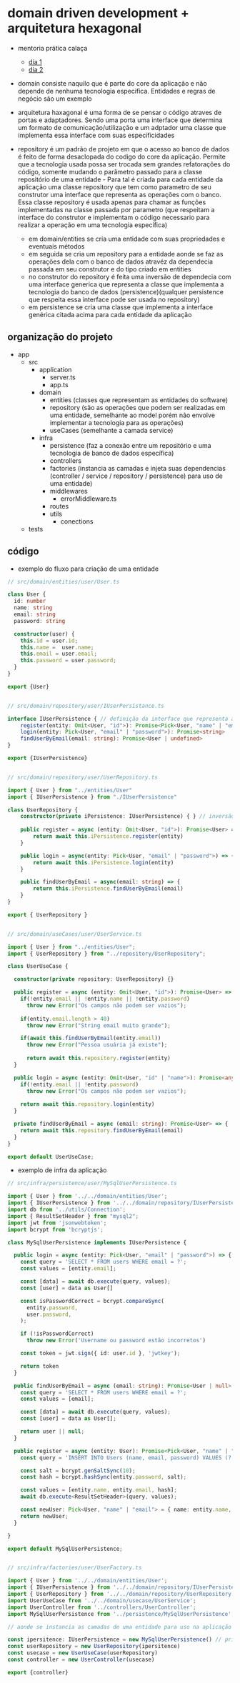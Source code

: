# domain driven development + arquitetura hexagonal
- mentoria prática calaça
	- [dia 1](https://github.com/tryber/sd-023-b-live-lectures/tree/capacitacao/etapa_tecnica_1)
	- [dia 2](https://github.com/tryber/sd-023-b-live-lectures/tree/capacitacao/etapa_tecnica_2)

- domain consiste naquilo que é parte do core da aplicação e não depende de nenhuma tecnologia especifica. Entidades e regras de negócio são um exemplo
- arquitetura haxagonal é uma forma de se pensar o código atraves de portas e adaptadores. Sendo uma porta uma interface que determina um formato de comunicação/utilização e um adptador uma classe que implementa essa interface com suas especificidades
- repository é um padrão de projeto em que o acesso ao banco de dados é feito de forma desaclopada do codigo do core da aplicação. Permite que a tecnologia usada possa ser trocada sem grandes refatorações do código, somente mudando o parâmetro passado para a classe repositório de uma entidade 		- Para tal é criada para cada entidade da aplicação uma classe repository que tem como parametro de seu construtor uma interface que representa as operações com o banco. Essa classe repository é usada apenas para chamar as funções implementadas na classe passada por parametro (que respeitam a interface do construtor e implementam o código necessario para realizar a operação em uma tecnologia específica)
	- em domain/entities se cria uma entidade com suas propriedades e eventuais métodos
	- em seguida se cria um repository para a entidade aonde se faz as operações dela com o banco de dados atravéz da dependecia passada em seu construtor e do tipo criado em entities
	- no construtor do repository é feita uma inversão de dependecia com uma interface generica que representa a classe que implementa a tecnologia do banco de dados (persistence)(qualquer persistence que respeita essa interface pode ser usada no repository)
	- em persistence se cria uma classe que implementa a interface genérica citada acima para cada entidade da aplicação 
	

## organização do projeto
- app
	- src
		- application
			- server.ts
			- app.ts
		- domain
			- entities (classes que representam as entidades do software)
			- repository (são as operações que podem ser realizadas em uma entidade, semelhante ao model porém não envolve implementar a tecnologia para as operações)
			- useCases (semelhante a camada service)
		- infra
			- persistence (faz a conexão entre um repositório e uma tecnologia de banco de dados específica)
			- controllers
			- factories (instancia as camadas e injeta suas dependencias (controller / service / repository / persistence) para uso de uma entidade)
			- middlewares
				- errorMiddleware.ts 
			- routes
			- utils
				- conections
	- tests

## código
- exemplo do fluxo para criação de uma entidade
```ts
// src/domain/entities/user/User.ts

class User {
  id: number
  name: string
  email: string
  password: string

  constructor(user) {
    this.id = user.id;
    this.name =  user.name;
    this.email = user.email;
    this.password = user.password;
  }
}

export {User}


// src/domain/repository/user/IUserPersistance.ts

interface IUserPersistence { // definição da interface que representa as operações no banco de forma genérica
    register(entity: Omit<User, "id">): Promise<Pick<User, "name" | "email">>
    login(entity: Pick<User, "email" | "password">): Promise<string>
    findUserByEmail(email: string): Promise<User | undefined>
}

export {IUserPersistence}


// src/domain/repository/user/UserRepository.ts

import { User } from "../entities/User"
import { IUserPersistence } from "./IUserPersistence"

class UserRepository {
    constructor(private iPersistence: IUserPersistence) { } // inversão de dependencia com a interface que representa a persistence abstrata
    
    public register = async (entity: Omit<User, "id">): Promise<User> => { // usa a dependencia injetada para fazer as buscas de forma indireta
        return await this.iPersistence.register(entity)
    }

    public login = async(entity: Pick<User, "email" | "password">) => {
        return await this.iPersistence.login(entity)
    }

    public findUserByEmail = async(email: string) => {
        return this.iPersistence.findUserByEmail(email)
    }
}

export { UserRepository }


// src/domain/useCases/user/UserService.ts

import { User } from "../entities/User";
import { UserRepository } from "../repository/UserRepository";

class UserUseCase {

  constructor(private repository: UserRepository) {}

  public register = async (entity: Omit<User, "id">): Promise<User> => {
    if(!entity.email || !entity.name || !entity.password)
      throw new Error("Os campos não podem ser vazios");
    
    if(entity.email.length > 40)
      throw new Error("String email muito grande");

    if(await this.findUserByEmail(entity.email))
      throw new Error("Pessoa usuária já existe");
    
      return await this.repository.register(entity)
  }

  public login = async (entity: Omit<User, "id" | "name">): Promise<any> => {
    if(!entity.email || !entity.password)
      throw new Error("Os campos não podem ser vazios");
    
    return await this.repository.login(entity)
  }

  private findUserByEmail = async (email: string): Promise<User> => {
    return await this.repository.findUserByEmail(email)
  }
}

export default UserUseCase;
```
- exemplo de infra da aplicação
```ts
// src/infra/persistence/user/MySqlUserPersistence.ts

import { User } from '../../domain/entities/User';
import { IUserPersistence } from '../../domain/repository/IUserPersistence';
import db from '../utils/Connection';
import { ResultSetHeader } from "mysql2";
import jwt from 'jsonwebtoken';
import bcrypt from 'bcryptjs';

class MySqlUserPersistence implements IUserPersistence {

  public login = async (entity: Pick<User, "email" | "password">) => {
    const query = 'SELECT * FROM users WHERE email = ?';
    const values = [entity.email];

    const [data] = await db.execute(query, values);
    const [user] = data as User[]

    const isPasswordCorrect = bcrypt.compareSync(
      entity.password,
      user.password,
    );

    if (!isPasswordCorrect)
      throw new Error('Username ou password estão incorretos')

    const token = jwt.sign({ id: user.id }, 'jwtkey');

    return token
  }

  public findUserByEmail = async (email: string): Promise<User | null> => {
    const query = 'SELECT * FROM users WHERE email = ?';
    const values = [email];

    const [data] = await db.execute(query, values);
    const [user] = data as User[];

    return user || null;
  }

  public register = async (entity: User): Promise<Pick<User, "name" | "email">> => {
    const query = 'INSERT INTO Users (name, email, password) VALUES (?, ?, ?)';

    const salt = bcrypt.genSaltSync(10);
    const hash = bcrypt.hashSync(entity.password, salt);

    const values = [entity.name, entity.email, hash];
    await db.execute<ResultSetHeader>(query, values);

    const newUser: Pick<User, "name" | "email"> = { name: entity.name, email: entity.email};
    return newUser;
  }

}

export default MySqlUserPersistence;


// src/infra/factories/user/UserFactory.ts

import { User } from '../../domain/entities/User';
import { IUserPersistence } from '../../domain/repository/IUserPersistence';
import { UserRepository } from '../../domain/repository/UserRepository';
import UserUseCase from '../../domain/usecase/UserService';
import UserController from '../controllers/UserController';
import MySqlUserPersistence from '../persistence/MySqlUserPersistence';

// aonde se instancia as camadas de uma entidade para uso na aplicação

const ipersitence: IUserPersistence = new MySqlUserPersistence() // principio de portas e adpatadores da arquitetutra hexagonal. A interface é uma porta (um formato) e a classe que a implementa um adptador específico para tecnologia mysql2
const userRepository = new UserRepository(ipersitence)
const usecase = new UserUseCase(userRepository)
const controller = new UserController(usecase)

export {controller}
```
